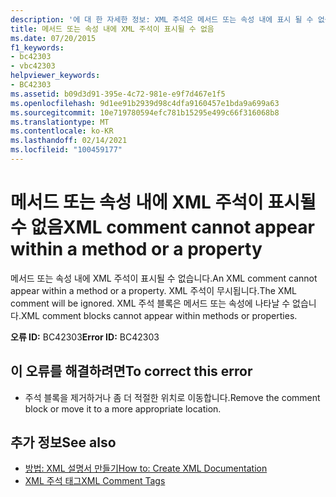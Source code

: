 ```yaml
---
description: '에 대 한 자세한 정보: XML 주석은 메서드 또는 속성 내에 표시 될 수 없습니다.'
title: 메서드 또는 속성 내에 XML 주석이 표시될 수 없음
ms.date: 07/20/2015
f1_keywords:
- bc42303
- vbc42303
helpviewer_keywords:
- BC42303
ms.assetid: b09d3d91-395e-4c72-981e-e9f7d467e1f5
ms.openlocfilehash: 9d1ee91b2939d98c4dfa9160457e1bda9a699a63
ms.sourcegitcommit: 10e719780594efc781b15295e499c66f316068b8
ms.translationtype: MT
ms.contentlocale: ko-KR
ms.lasthandoff: 02/14/2021
ms.locfileid: "100459177"
---
```

# <a name="xml-comment-cannot-appear-within-a-method-or-a-property"></a><span data-ttu-id="8581d-103">메서드 또는 속성 내에 XML 주석이 표시될 수 없음</span><span class="sxs-lookup"><span data-stu-id="8581d-103">XML comment cannot appear within a method or a property</span></span>

<span data-ttu-id="8581d-104">메서드 또는 속성 내에 XML 주석이 표시될 수 없습니다.</span><span class="sxs-lookup"><span data-stu-id="8581d-104">An XML comment cannot appear within a method or a property.</span></span> <span data-ttu-id="8581d-105">XML 주석이 무시됩니다.</span><span class="sxs-lookup"><span data-stu-id="8581d-105">The XML comment will be ignored.</span></span> <span data-ttu-id="8581d-106">XML 주석 블록은 메서드 또는 속성에 나타날 수 없습니다.</span><span class="sxs-lookup"><span data-stu-id="8581d-106">XML comment blocks cannot appear within methods or properties.</span></span>  
  
 <span data-ttu-id="8581d-107">**오류 ID:** BC42303</span><span class="sxs-lookup"><span data-stu-id="8581d-107">**Error ID:** BC42303</span></span>  
  
## <a name="to-correct-this-error"></a><span data-ttu-id="8581d-108">이 오류를 해결하려면</span><span class="sxs-lookup"><span data-stu-id="8581d-108">To correct this error</span></span>  
  
- <span data-ttu-id="8581d-109">주석 블록을 제거하거나 좀 더 적절한 위치로 이동합니다.</span><span class="sxs-lookup"><span data-stu-id="8581d-109">Remove the comment block or move it to a more appropriate location.</span></span>  
  
## <a name="see-also"></a><span data-ttu-id="8581d-110">추가 정보</span><span class="sxs-lookup"><span data-stu-id="8581d-110">See also</span></span>

- [<span data-ttu-id="8581d-111">방법: XML 설명서 만들기</span><span class="sxs-lookup"><span data-stu-id="8581d-111">How to: Create XML Documentation</span></span>](../programming-guide/program-structure/how-to-create-xml-documentation.md)
- [<span data-ttu-id="8581d-112">XML 주석 태그</span><span class="sxs-lookup"><span data-stu-id="8581d-112">XML Comment Tags</span></span>](../language-reference/xmldoc/index.md)
